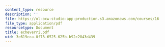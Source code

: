 ```yaml
---
content_type: resource
description: ''
file: https://ol-ocw-studio-app-production.s3.amazonaws.com/courses/16-622-experimental-projects-ii-fall-2003/3e619cca0f736525625bb92c2843d439_echeverri.pdf
file_type: application/pdf
resourcetype: Document
title: echeverri.pdf
uid: 3e619cca-0f73-6525-625b-b92c2843d439
---
```

